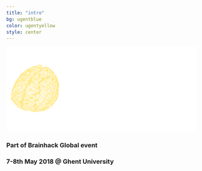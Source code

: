 ```yaml
---
title: "intro"
bg: ugentblue
color: ugentyellow
style: center
---
```


![logo](img/logo4.png)

### Part of Brainhack Global  event

### 7-8th May 2018 @  Ghent University 

